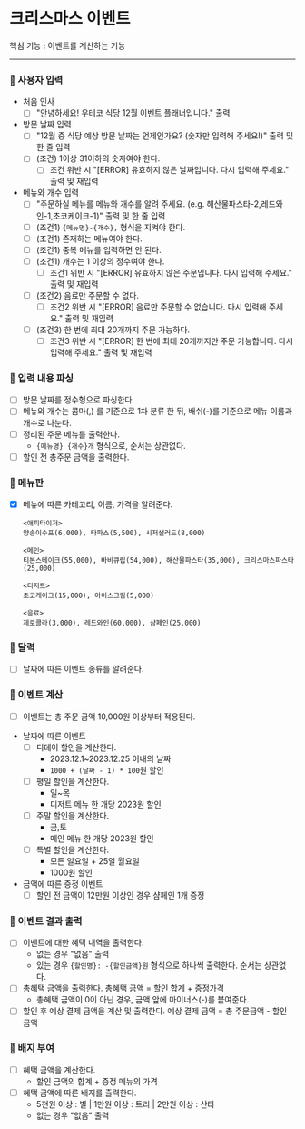 # 크리스마스 이벤트

핵심 기능 : 이벤트를 계산하는 기능
***

### 📍 사용자 입력

- 처음 인사
    - [ ] "안녕하세요! 우테코 식당 12월 이벤트 플래너입니다." 출력
- 방문 날짜 입력
    - [ ] "12월 중 식당 예상 방문 날짜는 언제인가요? (숫자만 입력해 주세요!)" 출력 및 한 줄 입력
    - [ ] (조건) 1이상 31이하의 숫자여야 한다.
        - [ ] 조건 위반 시 "[ERROR] 유효하지 않은 날짜입니다. 다시 입력해 주세요." 출력 및 재입력
- 메뉴와 개수 입력
    - [ ] "주문하실 메뉴를 메뉴와 개수를 알려 주세요. (e.g. 해산물파스타-2,레드와인-1,초코케이크-1)" 출력 및 한 줄 입력
    - [ ] (조건1) `{메뉴명}-{개수},` 형식을 지켜야 한다.
    - [ ] (조건1) 존재하는 메뉴여야 한다.
    - [ ] (조건1) 중복 메뉴를 입력하면 안 된다.
    - [ ] (조건1) 개수는 1 이상의 정수여야 한다.
        - [ ] 조건1 위반 시 "[ERROR] 유효하지 않은 주문입니다. 다시 입력해 주세요." 출력 및 재입력
    - [ ] (조건2) 음료만 주문할 수 없다.
        - [ ] 조건2 위반 시 "[ERROR] 음료만 주문할 수 없습니다. 다시 입력해 주세요." 출력 및 재입력
    - [ ] (조건3) 한 번에 최대 20개까지 주문 가능하다.
        - [ ] 조건3 위반 시 "[ERROR] 한 번에 최대 20개까지만 주문 가능합니다. 다시 입력해 주세요." 출력 및 재입력

### 📍 입력 내용 파싱

- [ ] 방문 날짜를 정수형으로 파싱한다.
- [ ] 메뉴와 개수는 콤마(,) 를 기준으로 1차 분류 한 뒤, 배쉬(-)를 기준으로 메뉴 이름과 개수로 나눈다.
- [ ] 정리된 주문 메뉴를 출력한다.
    - `{메뉴명} {개수}개` 형식으로, 순서는 상관없다.
- [ ] 할인 전 총주문 금액을 출력한다.

### 📍 메뉴판

- [x] 메뉴에 따른 카테고리, 이름, 가격을 알려준다.

    ````
    <애피타이저>
    양송이수프(6,000), 타파스(5,500), 시저샐러드(8,000)
    
    <메인>
    티본스테이크(55,000), 바비큐립(54,000), 해산물파스타(35,000), 크리스마스파스타(25,000)
    
    <디저트>
    초코케이크(15,000), 아이스크림(5,000)
    
    <음료>
    제로콜라(3,000), 레드와인(60,000), 샴페인(25,000)
    ````

### 📍 달력

- [ ] 날짜에 따른 이벤트 종류를 알려준다.

### 📍 이벤트 계산

- [ ] 이벤트는 총 주문 금액 10,000원 이상부터 적용된다.
- 날짜에 따른 이벤트
    - [ ] 디데이 할인을 계산한다.
        - 2023.12.1~2023.12.25 이내의 날짜
        - `1000 + (날짜 - 1) * 100`원 할인
    - [ ] 평일 할인을 계산한다.
        - 일~목
        - 디저트 메뉴 한 개당 2023원 할인
    - [ ] 주말 할인을 계산한다.
        - 금,토
        - 메인 메뉴 한 개당 2023원 할인
    - [ ] 특별 할인을 계산한다.
        - 모든 일요일 + 25일 월요일
        - 1000원 할인
- 금액에 따른 증정 이벤트
    - [ ] 할인 전 금액이 12만원 이상인 경우 샴페인 1개 증정

### 📍 이벤트 결과 출력

- [ ] 이벤트에 대한 혜택 내역을 출력한다.
    - 없는 경우 "없음" 출력
    - 있는 경우 `{할인명}: -{할인금액}원` 형식으로 하나씩 출력한다. 순서는 상관없다.
- [ ] 총혜택 금액을 출력한다. 총혜택 금액 = 할인 합계 + 증정가격
    - 총혜택 금액이 0이 아닌 경우, 금액 앞에 마이너스(-)를 붙여준다.
- [ ] 할인 후 예상 결제 금액을 계산 및 출력한다. 예상 결제 금액 = 총 주문금액 - 할인 금액

### 📍 배지 부여

- [ ] 혜택 금액을 계산한다.
    - 할인 금액의 합계 + 증정 메뉴의 가격
- [ ] 혜택 금액에 따른 배지를 출력한다.
    - 5천원 이상 : 별 | 1만원 이상 : 트리 | 2만원 이상 : 산타
    - 없는 경우 "없음" 출력

